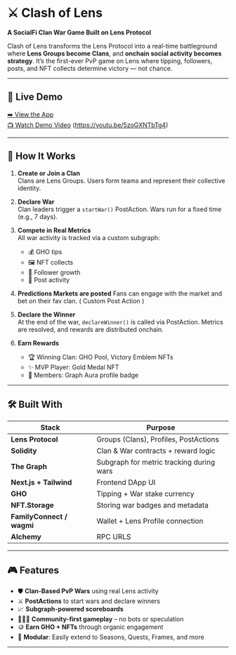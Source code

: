 # ⚔️ Clash of Lens

**A SocialFi Clan War Game Built on Lens Protocol**

Clash of Lens transforms the Lens Protocol into a real-time battleground where **Lens Groups become Clans**, and **onchain social activity becomes strategy**. It’s the first-ever PvP game on Lens where tipping, followers, posts, and NFT collects determine victory — not chance.

---

## 🚀 Live Demo

[➡️ View the App](https://clashoflens.xyz)  
[📺 Watch Demo Video](#) (https://youtu.be/5zoGXNTbTg4)

---

## 🧠 How It Works

1. **Create or Join a Clan**  
   Clans are Lens Groups. Users form teams and represent their collective identity.

2. **Declare War**  
   Clan leaders trigger a `startWar()` PostAction. Wars run for a fixed time (e.g., 7 days).

3. **Compete in Real Metrics**  
   All war activity is tracked via a custom subgraph:
   - 💰 GHO tips
   - 🖼 NFT collects
   - 👥 Follower growth
   - 📝 Post activity

4. **Predictions Markets are posted**
 Fans can engage with the market and bet on their fav clan. ( Custom Post Action ) 

5. **Declare the Winner**  
   At the end of the war, `declareWinner()` is called via PostAction. Metrics are resolved, and rewards are distributed onchain.

6. **Earn Rewards**  
   - 🏆 Winning Clan: GHO Pool, Victory Emblem NFTs  
   - ✨ MVP Player: Gold Medal NFT  
   - 🌈 Members: Graph Aura profile badge

---

## 🛠 Built With

| Stack               | Purpose                                  |
|---------------------|-------------------------------------------|
| **Lens Protocol**   | Groups (Clans), Profiles, PostActions     |
| **Solidity**        | Clan & War contracts + reward logic       |
| **The Graph**       | Subgraph for metric tracking during wars  |
| **Next.js + Tailwind** | Frontend DApp UI                        |
| **GHO**             | Tipping + War stake currency              |
| **NFT.Storage**     | Storing war badges and metadata           |
| **FamilyConnect / wagmi** | Wallet + Lens Profile connection      |
| **Alchemy**            | RPC URLS                              | 

---

## 🎮 Features

- 🛡 **Clan-Based PvP Wars** using real Lens activity  
- ⚔️ **PostActions** to start wars and declare winners  
- 📈 **Subgraph-powered scoreboards**  
- 🧑‍🤝‍🧑 **Community-first gameplay** – no bots or speculation  
- 🪙 **Earn GHO + NFTs** through organic engagement  
- 🧩 **Modular**: Easily extend to Seasons, Quests, Frames, and more

---
